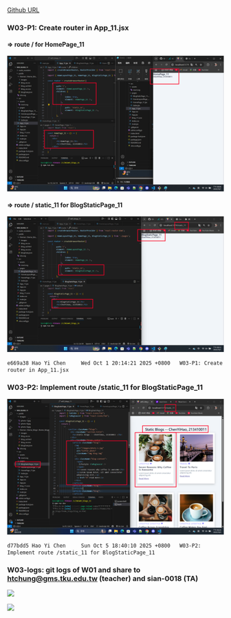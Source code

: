 [Github URL](https://github.com/213410011/1141-2N-demo-yihaochen-11)

### W03-P1: Create router in App_11.jsx

#### => route / for HomePage_11

![](w03-p1-1.png)

#### => route / static_11 for BlogStaticPage_11

![](w03-p1-2.png)

```
e669a38 Hao Yi Chen     Wed Oct 1 20:14:21 2025 +0800   W03-P1: Create router in App_11.jsx
```

### W03-P2: Implement route /static_11 for BlogStaticPage_11

![](w03-p2.png)

```
d77bdd5 Hao Yi Chen     Sun Oct 5 18:40:10 2025 +0800   W03-P2: Implement route /static_11 for BlogStaticPage_11
```

### W03-logs: git logs of W01 and share to htchung@gms.tku.edu.tw (teacher) and sian-0018 (TA)

![](w03-log.png)

![](w03-share.png)
